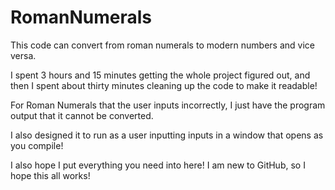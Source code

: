 # RomanNumerals
This code can convert from roman numerals to modern numbers and vice versa.

I spent 3 hours and 15 minutes getting the whole project figured out, and then I spent about thirty minutes cleaning up the code to make it readable!

For Roman Numerals that the user inputs incorrectly, I just have the program output that it cannot be converted.

I also designed it to run as a user inputting inputs in a window that opens as you compile!


I also hope I put everything you need into here! I am new to GitHub, so I hope this all works!
